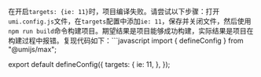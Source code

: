 在开启`targets: {ie: 11}`时，项目编译失败。请尝试以下步骤：打开`umi.config.js`文件，在`targets`配置中添加`ie: 11`，保存并关闭文件，然后使用`npm run build`命令构建项目。期望结果是项目能够成功构建，实际结果是项目在构建过程中报错。复现代码如下：```javascript
import { defineConfig } from "@umijs/max";

export default defineConfig({
targets: {
ie: 11,
},
});

```

```
